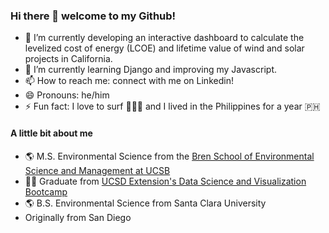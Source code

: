 ### Hi there 👋 welcome to my Github!

- 🔭 I’m currently developing an interactive dashboard to calculate the levelized cost of energy (LCOE) and lifetime value of wind and solar projects in California.
- 🌱 I’m currently learning Django and improving my Javascript.
- 📫 How to reach me: connect with me on Linkedin!
- 😄 Pronouns: he/him
- ⚡ Fun fact: I love to surf 🌊🏄‍♂️ and I lived in the Philippines for a year 🇵🇭

#### A little bit about me

- 🌎 M.S. Environmental Science from the [Bren School of Environmental Science and Management at UCSB](https://bren.ucsb.edu/masters-programs/master-environmental-science-and-management)
- 👨‍💻 Graduate from [UCSD Extension's Data Science and Visualization Bootcamp](https://bootcamp.extension.ucsd.edu/data/)
- 🌎 B.S. Environmental Science from Santa Clara University
- Originally from San Diego



<!--
**Tbwheeler94/Tbwheeler94** is a ✨ _special_ ✨ repository because its `README.md` (this file) appears on your GitHub profile.

Here are some ideas to get you started:

- 🔭 I’m currently working on ...
- 🌱 I’m currently learning ...
- 👯 I’m looking to collaborate on ...
- 🤔 I’m looking for help with ...
- 💬 Ask me about ...
- 📫 How to reach me: ...
- 😄 Pronouns: ...
- ⚡ Fun fact: ...
-->
